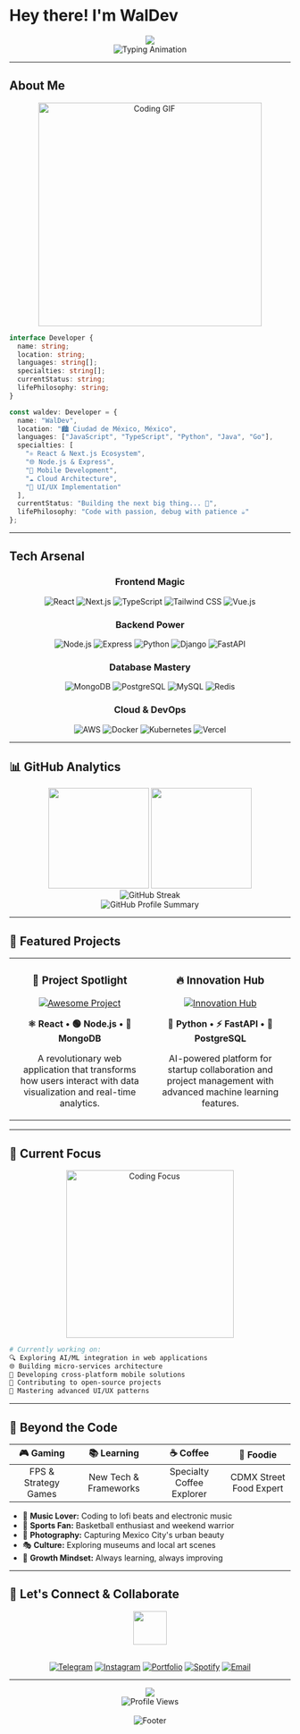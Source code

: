 #  Hey there! I'm WalDev

<div align="center">
  <img src="https://capsule-render.vercel.app/api?type=waving&color=gradient&customColorList=6,11,20&height=180&section=header&text=WalDev&fontSize=42&fontColor=fff&animation=twinkling&fontAlignY=32&desc=Full%20Stack%20Developer%20from%20CDMX&descAlignY=51&descAlign=50" />
</div>

<div align="center">
  <img src="https://readme-typing-svg.herokuapp.com?font=JetBrains+Mono&weight=600&size=28&duration=3000&pause=1000&color=58A6FF&center=true&vCenter=true&multiline=true&width=600&height=100&lines=+Full+Stack+Developer;+From+Ciudad+de+México;+Building+Digital+Dreams;+Powered+by+Tacos+%26+Code" alt="Typing Animation" />
</div>

---

##  About Me

<div align="center">
  <img src="https://imgur.com/XzCquRt.gif" width="400" alt="Coding GIF" />
</div>

```typescript
interface Developer {
  name: string;
  location: string;
  languages: string[];
  specialties: string[];
  currentStatus: string;
  lifePhilosophy: string;
}

const waldev: Developer = {
  name: "WalDev",
  location: "🏙️ Ciudad de México, México",
  languages: ["JavaScript", "TypeScript", "Python", "Java", "Go"],
  specialties: [
    "⚛️ React & Next.js Ecosystem",
    "🌐 Node.js & Express",
    "📱 Mobile Development",
    "☁️ Cloud Architecture",
    "🎨 UI/UX Implementation"
  ],
  currentStatus: "Building the next big thing... 🚀",
  lifePhilosophy: "Code with passion, debug with patience ☕"
};
```

---

##  Tech Arsenal

<div align="center">

###  Frontend Magic
![React](https://img.shields.io/badge/React-20232A?style=for-the-badge&logo=react&logoColor=61DAFB)
![Next.js](https://img.shields.io/badge/Next.js-000000?style=for-the-badge&logo=next.js&logoColor=white)
![TypeScript](https://img.shields.io/badge/TypeScript-007ACC?style=for-the-badge&logo=typescript&logoColor=white)
![Tailwind CSS](https://img.shields.io/badge/Tailwind_CSS-38B2AC?style=for-the-badge&logo=tailwind-css&logoColor=white)
![Vue.js](https://img.shields.io/badge/Vue.js-35495E?style=for-the-badge&logo=vue.js&logoColor=4FC08D)

###  Backend Power
![Node.js](https://img.shields.io/badge/Node.js-43853D?style=for-the-badge&logo=node.js&logoColor=white)
![Express](https://img.shields.io/badge/Express.js-000000?style=for-the-badge&logo=express&logoColor=white)
![Python](https://img.shields.io/badge/Python-3776AB?style=for-the-badge&logo=python&logoColor=white)
![Django](https://img.shields.io/badge/Django-092E20?style=for-the-badge&logo=django&logoColor=white)
![FastAPI](https://img.shields.io/badge/FastAPI-005571?style=for-the-badge&logo=fastapi)

###  Database Mastery
![MongoDB](https://img.shields.io/badge/MongoDB-4EA94B?style=for-the-badge&logo=mongodb&logoColor=white)
![PostgreSQL](https://img.shields.io/badge/PostgreSQL-316192?style=for-the-badge&logo=postgresql&logoColor=white)
![MySQL](https://img.shields.io/badge/MySQL-005C84?style=for-the-badge&logo=mysql&logoColor=white)
![Redis](https://img.shields.io/badge/Redis-DC382D?style=for-the-badge&logo=redis&logoColor=white)

###  Cloud & DevOps
![AWS](https://img.shields.io/badge/AWS-232F3E?style=for-the-badge&logo=amazon-aws&logoColor=white)
![Docker](https://img.shields.io/badge/Docker-2CA5E0?style=for-the-badge&logo=docker&logoColor=white)
![Kubernetes](https://img.shields.io/badge/Kubernetes-326ce5?style=for-the-badge&logo=kubernetes&logoColor=white)
![Vercel](https://img.shields.io/badge/Vercel-000000?style=for-the-badge&logo=vercel&logoColor=white)

</div>

---

## 📊 GitHub Analytics

<div align="center">
  <img height="180em" src="https://github-readme-stats.vercel.app/api?username=acapywal&show_icons=true&theme=github_dark&hide_border=true&bg_color=0D1117&title_color=58A6FF&text_color=C9D1D9&icon_color=58A6FF&count_private=false"/>
  <img height="180em" src="https://github-readme-stats.vercel.app/api/top-langs/?username=acapywal&layout=compact&theme=github_dark&hide_border=true&bg_color=0D1117&title_color=58A6FF&text_color=C9D1D9&langs_count=6"/>
</div>

<div align="center">
  <img src="https://github-readme-streak-stats.herokuapp.com/?user=acapywal&theme=github-dark-blue&hide_border=true&background=0D1117&stroke=58A6FF&ring=58A6FF&fire=FFA500&currStreakLabel=58A6FF" alt="GitHub Streak" />
</div>

<div align="center">
  <img src="https://github-profile-summary-cards.vercel.app/api/cards/profile-details?username=acapywal&theme=github_dark" alt="GitHub Profile Summary" />
</div>

---

## 🚀 Featured Projects

<div align="center">
  <table>
    <tr>
      <td width="50%">
        <h3 align="center">🌟 Project Spotlight</h3>
        <div align="center">  
          <a href="https://github.com/acapywal/awesome-project" target="_blank">
            <img src="https://github-readme-stats.vercel.app/api/pin/?username=acapywal&repo=awesome-project&theme=github_dark&hide_border=true&bg_color=0D1117&title_color=58A6FF&text_color=C9D1D9&icon_color=58A6FF" alt="Awesome Project" />
          </a>
          <br>
          <p><strong>⚛️ React • 🟢 Node.js • 🍃 MongoDB</strong></p>
          <p>A revolutionary web application that transforms how users interact with data visualization and real-time analytics.</p>
        </div>
      </td>
      <td width="50%">
        <h3 align="center">🔥 Innovation Hub</h3>
        <div align="center">
          <a href="https://github.com/acapywal/innovation-hub" target="_blank">
            <img src="https://github-readme-stats.vercel.app/api/pin/?username=acapywal&repo=innovation-hub&theme=github_dark&hide_border=true&bg_color=0D1117&title_color=58A6FF&text_color=C9D1D9&icon_color=58A6FF" alt="Innovation Hub" />
          </a>
          <br>
          <p><strong>🐍 Python • ⚡ FastAPI • 🐘 PostgreSQL</strong></p>
          <p>AI-powered platform for startup collaboration and project management with advanced machine learning features.</p>
        </div>
      </td>
    </tr>
  </table>
</div>

---

## 🎯 Current Focus

<div align="center">
  <img src="https://media.giphy.com/media/L1R1tvI9svkIWwpVYr/giphy.gif" width="300" alt="Coding Focus" />
</div>

```bash
# Currently working on:
🔍 Exploring AI/ML integration in web applications
🌐 Building micro-services architecture
📱 Developing cross-platform mobile solutions
🚀 Contributing to open-source projects
🎨 Mastering advanced UI/UX patterns
```

---

## 🌮 Beyond the Code

<div align="center">

| 🎮 **Gaming** | 📚 **Learning** | ☕ **Coffee** | 🌯 **Foodie** |
|:---:|:---:|:---:|:---:|
| FPS & Strategy Games | New Tech & Frameworks | Specialty Coffee Explorer | CDMX Street Food Expert |

</div>

- 🎵 **Music Lover:** Coding to lofi beats and electronic music
- 🏀 **Sports Fan:** Basketball enthusiast and weekend warrior
- 📸 **Photography:** Capturing Mexico City's urban beauty
- 🎭 **Culture:** Exploring museums and local art scenes
- 🌱 **Growth Mindset:** Always learning, always improving

---

## 🤝 Let's Connect & Collaborate

<div align="center">
  <img src="https://media.giphy.com/media/LnQjpWaON8nhr21vNW/giphy.gif" width="60">
  <br><br>
  
[![Telegram](https://img.shields.io/badge/Telegram-2CA5E0?style=for-the-badge&logo=telegram&logoColor=white)](https://t.me/acapywal)
[![Instagram](https://img.shields.io/badge/Instagram-E4405F?style=for-the-badge&logo=instagram&logoColor=white)](https://instagram.com/acapywal)
[![Portfolio](https://img.shields.io/badge/Portfolio-000000?style=for-the-badge&logo=google-chrome&logoColor=white)](https://acapywal.dev)
[![Spotify](https://img.shields.io/badge/Spotify-1DB954?style=for-the-badge&logo=spotify&logoColor=white)](https://open.spotify.com/user/acapywal)
[![Email](https://img.shields.io/badge/Email-D14836?style=for-the-badge&logo=gmail&logoColor=white)](mailto:your.email@gmail.com)

</div>

---

<div align="center">
  <img src="https://capsule-render.vercel.app/api?type=waving&color=gradient&customColorList=6,11,20&height=100&section=footer" />
</div>

<div align="center">
  <img src="https://komarev.com/ghpvc/?username=acapywal&color=blueviolet&style=for-the-badge&label=Profile+Views" alt="Profile Views" />
  <br><br>
  <img src="https://readme-typing-svg.herokuapp.com?font=JetBrains+Mono&size=16&duration=4000&pause=1000&color=58A6FF&center=true&vCenter=true&width=600&lines=Thanks+for+visiting!+⭐+Star+some+repos+if+you+like+my+work!;Made+with+❤️+in+Ciudad+de+México+🇲🇽;Always+open+to+interesting+conversations+and+collaborations!" alt="Footer" />
</div>
